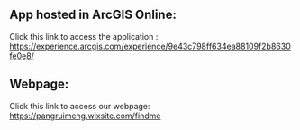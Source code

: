 ## App hosted in ArcGIS Online:

Click this link to access the application : https://experience.arcgis.com/experience/9e43c798ff634ea88109f2b8630fe0e8/

## Webpage:
Click this link to access our webpage: https://pangruimeng.wixsite.com/findme
